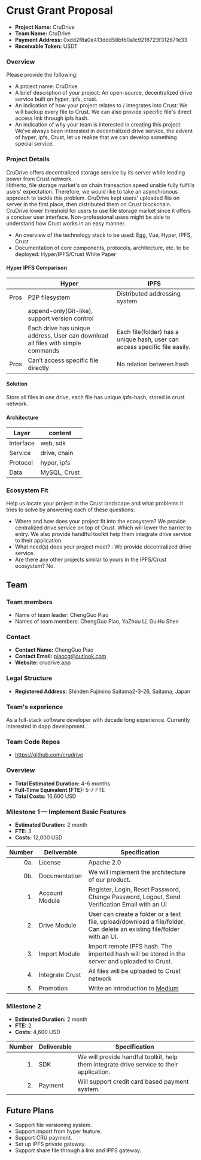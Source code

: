 # Crust Grant Proposal

* **Project Name:** CruDrive  
* **Team Name:** CruDrive  
* **Payment Address:** 0xdd2f8a0e413ddd58bf60a1c9218723f312671e33  
* **Receivable Token:** USDT  

### Overview
Please provide the following:
  * A project name: CruDrive  
  * A brief description of your project: An open-source, decentralized drive service built on hyper, ipfs, crust.  
  * An indication of how your project relates to / integrates into Crust: We will backup every file to Crust. We can also provide specific file's direct access link through ipfs hash.
  * An indication of why your team is interested in creating this project: We've always been interested in decentralized drive service, the advent of hyper, ipfs, Crust, let us realize that we can develop something special service.

### Project Details 
CruDrive offers decentralized storage service by its server while lending power from Crust network.   
Hitherto, file storage market's on chain transaction speed unable fully fulfills users' expectation. Therefore, we would like to take an asynchronous approach to tackle this problem. CruDrive kept users' uploaded file on server in the first place, then distributed them on Crust blockchain.  
CruDrive lower threshold for users to use file storage market since it offers a conciser user interface. Non-professional users might be able to understand how Crust works in an easy manner.
* An overview of the technology stack to be used: Egg, Vue, Hyper, IPFS, Crust
* Documentation of core components, protocols, architecture, etc. to be deployed: Hyper/IPFS/Crust White Paper
#### Hyper IPFS Comparison
|    |  Hyper  |  IPFS  |
| ---- | ---- | ---- |
|  Pros  |  P2P filesystem  | Distributed addressing system |
|    |  append-only(Git-like), support version control  |  |
|    |  Each drive has unique address, User can download all files with simple commands  | Each file(folder) has a unique hash, user can access specific file easily. |
|  Pros  |  Can’t access specific file directly  | No relation between hash |
#### Solution
Store all files in one drive, each file has unique ipfs-hash, stored in crust network.

#### Architecture
|  Layer  |  content  |
| ---- | ---- |
|  Interface  |  web, sdk  |
|  Service  |  drive, chain  |
|  Protocol  |  hyper, ipfs  |
|  Data  |  MySQL, Crust  |

### Ecosystem Fit 

Help us locate your project in the Crust landscape and what problems it tries to solve by answering each of these questions:

* Where and how does your project fit into the ecosystem? We provide centralized drive service on top of Crust. Which will lower the barrier to entry. We also provide handlful toolkit help them integrate drive service to their application.
* What need(s) does your project meet? : We provide decentralized drive service.
* Are there any other projects similar to yours in the IPFS/Crust ecosystem? 
  No. 

## Team
### Team members
* Name of team leader: ChengGuo Piao  
* Names of team members: ChengGuo Piao, YaZhou Li, GuiHu Shen	 

### Contact
* **Contact Name:** ChengGuo Piao
* **Contact Email:** piaocg@outlook.com
* **Website:** crudrive.app

### Legal Structure 
* **Registered Address:** Shinden Fujimino Saitama2-3-26, Saitama, Japan 

### Team's experience
As a full-stack software developer with decade long experience. Currently interested in dapp development. 


### Team Code Repos
* https://github.com/crudrive  

### Overview
* **Total Estimated Duration:** 4-6 months
* **Full-Time Equivalent (FTE):**  5-7 FTE
* **Total Costs:** 16,600 USD

### Milestone 1 — Implement Basic Features 
* **Estimated Duration:** 2 month
* **FTE:**  3
* **Costs:** 12,000 USD
 
| Number | Deliverable | Specification |
| -----: | ----------- | ------------- |
| 0a. | License | Apache 2.0 |
| 0b. | Documentation | We will implement the architecture of our product. |
| 1. | Account Module | Register, Login, Reset Password, Change Password, Logout, Send Verification Email with an UI | 
| 2. | Drive Module | User can create a folder or a text file, upload/download a file/folder. Can delete an existing file/folder with an UI.|
| 3. | Import Module | Import remote IPFS hash. The imported hash will be stored in the server and uploaded to Crust. | 
| 4. | Integrate Crust | All files will be uploaded to Crust network | 
| 5. | Promotion | Write an introduction to [Medium](https://medium.com/) | 

### Milestone 2 

* **Estimated Duration:** 2 month
* **FTE:**  2
* **Costs:** 4,600 USD

| Number | Deliverable | Specification |
| -----: | ----------- | ------------- |
| 1. | SDK | We will provide handful toolkit, help them integrate drive service to their application.  | 
| 2. | Payment | Will support credit card based payment system.  | 


## Future Plans
- Support file versioning system.
- Support import from hyper feature.
- Support CRU payment.
- Set up IPFS private gateway.
- Support share file through a link and IPFS gateway.
